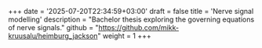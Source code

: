 +++
date = '2025-07-20T22:34:59+03:00'
draft = false
title = 'Nerve signal modelling'
description = "Bachelor thesis exploring the governing equations of nerve signals."
github = "https://github.com/mikk-kruusalu/heimburg_jackson"
weight = 1
+++
